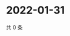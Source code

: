 # 2022-01-31

共 0 条

<!-- BEGIN WEIBO -->
<!-- 最后更新时间 Mon Jan 31 2022 02:14:59 GMT+0800 (China Standard Time) -->

<!-- END WEIBO -->
